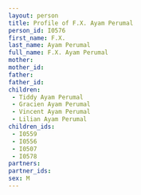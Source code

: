 ```yaml
---
layout: person
title: Profile of F.X. Ayam Perumal
person_id: I0576
first_name: F.X.
last_name: Ayam Perumal
full_name: F.X. Ayam Perumal
mother: 
mother_id: 
father: 
father_id: 
children:
 - Tiddy Ayam Perumal
 - Gracien Ayam Perumal
 - Vincent Ayam Perumal
 - Lilian Ayam Perumal
children_ids:
 - I0559
 - I0556
 - I0507
 - I0578
partners:
partner_ids:
sex: M
---
```


